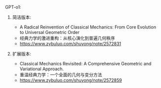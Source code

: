 GPT-o1:

1. 简洁版本:
   - A Radical Reinvention of Classical Mechanics: From Core Evolution to Universal Geometric Order
   - 经典力学的激进重构：从核心演化到普遍几何秩序
   - https://www.zybuluo.com/shuyong/note/2572831

2. 扩展版本:
   - Classical Mechanics Revisited: A Comprehensive Geometric and Variational Approach.
   - 重温经典力学：一个全面的几何与变分方法
   - https://www.zybuluo.com/shuyong/note/2572859

